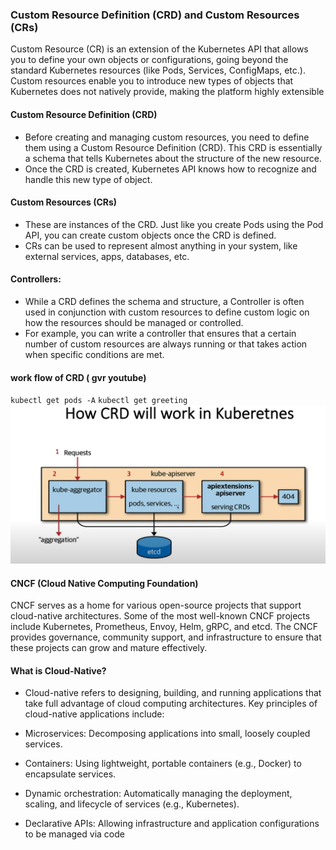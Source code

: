 ### Custom Resource Definition (CRD) and Custom Resources (CRs)
Custom Resource (CR) is an extension of the Kubernetes API that allows you to define your own objects or configurations, going beyond the standard Kubernetes resources (like Pods, Services, ConfigMaps, etc.). Custom resources enable you to introduce new types of objects that Kubernetes does not natively provide, making the platform highly extensible

#### Custom Resource Definition (CRD)
- Before creating and managing custom resources, you need to define them using a Custom Resource Definition (CRD). This CRD is essentially a schema that tells Kubernetes about the structure of the new resource.
- Once the CRD is created, Kubernetes API knows how to recognize and handle this new type of object.

#### Custom Resources (CRs)
- These are instances of the CRD. Just like you create Pods using the Pod API, you can create custom objects once the CRD is defined.
- CRs can be used to represent almost anything in your system, like external services, apps, databases, etc.

#### Controllers:
- While a CRD defines the schema and structure, a Controller is often used in conjunction with custom resources to define custom logic on how the resources should be managed or controlled.
- For example, you can write a controller that ensures that a certain number of custom resources are always running or that takes action when specific conditions are met.
#### work flow of CRD ( gvr youtube)
`kubectl get pods -A` `kubectl get greeting`
![CRD Workflow](https://github.com/Ankithv007/Kubernetes/blob/main/images/crd-work.png)


  #### CNCF (Cloud Native Computing Foundation)
  CNCF serves as a home for various open-source projects that support cloud-native architectures. Some of the most well-known CNCF projects include Kubernetes, Prometheus, Envoy, Helm, gRPC, and etcd. The CNCF provides governance, community support, and infrastructure to ensure that these projects can grow and mature effectively.
 #### What is Cloud-Native?
  - Cloud-native refers to designing, building, and running applications that take full advantage of cloud computing architectures. Key principles of cloud-native applications include:

- Microservices: Decomposing applications into small, loosely coupled services.
- Containers: Using lightweight, portable containers (e.g., Docker) to encapsulate services.
- Dynamic orchestration: Automatically managing the deployment, scaling, and lifecycle of services (e.g., Kubernetes).
- Declarative APIs: Allowing infrastructure and application configurations to be managed via code


